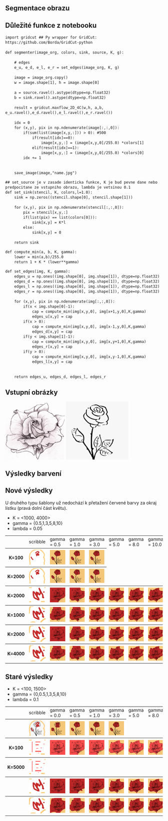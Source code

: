 ## Segmentace obrazu


##  Důležité funkce z notebooku
```
import gridcut ## Py wrapper for GridCut: https://github.com/Borda/GridCut-python

def segmenter(image_org, colors, sink, source, K, g):

    # edges
    e_u, e_d, e_l, e_r = set_edges(image_org, K, g)
    
    image = image_org.copy()
    w = image.shape[1], h = image.shape[0]
    
    a = source.ravel().astype(dtype=np.float32)
    b = sink.ravel().astype(dtype=np.float32)

    result = gridcut.maxflow_2D_4C(w,h, a,b, e_u.ravel(),e_d.ravel(),e_l.ravel(),e_r.ravel())
    
    idx = 0
    for (x,y), pix in np.ndenumerate(image[:,:,0]):
        if(sum(list(image[x,y,:])) > 0): #500
            if(result[idx]==0):
                image[x,y,:] = (image[x,y,0]/255.0) *colors[1]
            elif(result[idx]==1):
                image[x,y,:] = (image[x,y,0]/255.0) *colors[0]
        idx += 1
        
  
    save_image(image,"name.jpg")
```

```
## set_source je v zasade identicka funkce, K je bud pevne dane nebo predpocitane ze vstupniho obrazu, lambda je vetsinou 0.1
def set_sink(stencil, K, colors,l=1.0):
    sink = np.zeros((stencil.shape[0], stencil.shape[1]))
    
    for (x,y), pix in np.ndenumerate(stencil[:,:,0]):
        pix = stencil[x,y,:]
        if(list(pix) == list(colors[0])):
            sink[x,y] = K*l
        else:
            sink[x,y] = 0
            
    return sink

```


```
def compute_min(a, b, K, gamma):
    lower = min(a,b)/255.0
    return 1 + K * (lower**gamma)
```

```
def set_edges(img, K, gamma):
    edges_u = np.ones((img.shape[0], img.shape[1]), dtype=np.float32)
    edges_d = np.ones((img.shape[0], img.shape[1]), dtype=np.float32)
    edges_l = np.ones((img.shape[0], img.shape[1]), dtype=np.float32)
    edges_r = np.ones((img.shape[0], img.shape[1]), dtype=np.float32)
    
    for (x,y), pix in np.ndenumerate(img[:,:,0]):
        if(x < img.shape[0]-1):
            cap = compute_min(img[x,y,0], img[x+1,y,0],K,gamma)
            edges_u[x,y] = cap
        if(x > 0):
            cap = compute_min(img[x,y,0], img[x-1,y,0],K,gamma)
            edges_d[x,y] = cap
        if(y < img.shape[1]-1):
            cap = compute_min(img[x,y,0], img[x,y+1,0],K,gamma)
            edges_r[x,y] = cap
        if(y > 0):
            cap = compute_min(img[x,y,0], img[x,y-1,0],K,gamma)
            edges_l[x,y] = cap
            
            
    return edges_u, edges_d, edges_l, edges_r
```

## Vstupní obrázky
<img src="./imgs/rose2.jpg" width="190" title="Original"/> <img src="./imgs/rose0.png" width="200" title="Original"/> 


## Výsledky barvení



## Nové výsledky

U druhého typu šablony už nedochází k přetažení červené barvy za okraj lístku (pravá dolní část květu).

- K = <1000, 4000>
- gamma = {0.5,1,3,5,8,10}
- lambda = 0.05


<table>
    <tr>
        <td></td><td>scribble</td><td>gamma = 0.5</td><td>gamma = 1.0</td><td>gamma = 3.0</td><td>gamma = 5.0</td><td>gamma = 8.0</td><td>gamma = 10.0</td>
    </tr>
    <tr>
        <th>K=100</th> 
        <th><img src="./imgs/rose0_scr.png" width="145" /></th> 
        <th><img src="./results/rose01_100_0.5.jpg" width="145" /></th>  
        <th><img src="./results/rose01_100_1.jpg" width="145" /></th>
        <th><img src="./results/rose01_100_3.jpg" width="145" /></th>
    </tr>
    <tr>
        <th>K=2000</th> 
        <th><img src="./imgs/rose0_scr.png" width="145" /></th> 
        <th><img src="./results/rose01_2000_0.5.jpg" width="145" /></th>  
        <th><img src="./results/rose01_2000_1.jpg" width="145" /></th>
        <th><img src="./results/rose01_2000_3.jpg" width="145" /></th>
    </tr>
        <tr>
        <th>K=2000</th> 
        <th><img src="./imgs/rose2_scr3.png" width="145" /></th> 
        <th><img src="./results/rose_2000_0.5.jpg" width="145" /></th>  
        <th><img src="./results/rose_2000_1.jpg" width="145" /></th>
        <th><img src="./results/rose_2000_3.jpg" width="145" /></th>
        <th><img src="./results/rose_2000_5.jpg" width="145" /></th>
        <th><img src="./results/rose_2000_8.jpg" width="145" /></th>
        <th><img src="./results/rose_2000_10.jpg" width="145" /></th>
    </tr>
    <tr>
        <th>K=1000</th> 
        <th><img src="./imgs/rose2_scr4.png" width="145" /></th> 
        <th><img src="./results/rose4_1000_0.5.jpg" width="145" /></th>  
        <th><img src="./results/rose4_1000_1.jpg" width="145" /></th>
        <th><img src="./results/rose4_1000_3.jpg" width="145" /></th>
        <th><img src="./results/rose4_1000_5.jpg" width="145" /></th>
        <th><img src="./results/rose4_1000_8.jpg" width="145" /></th>
        <th><img src="./results/rose4_1000_10.jpg" width="145" /></th>
    </tr>
     <tr>
        <th>K=2000</th> 
        <th><img src="./imgs/rose2_scr4.png" width="145" /></th> 
        <th><img src="./results/rose4_2000_0.5.jpg" width="145" /></th>  
        <th><img src="./results/rose4_2000_1.jpg" width="145" /></th>
        <th><img src="./results/rose4_2000_3.jpg" width="145" /></th>
        <th><img src="./results/rose4_2000_5.jpg" width="145" /></th>
        <th><img src="./results/rose4_2000_8.jpg" width="145" /></th>
        <th><img src="./results/rose4_2000_10.jpg" width="145" /></th>
    </tr>
    <tr>
        <th>K=4000</th> 
        <th><img src="./imgs/rose2_scr4.png" width="145" /></th> 
        <th><img src="./results/rose4_4000_0.5.jpg" width="145" /></th>  
        <th><img src="./results/rose4_4000_1.jpg" width="145" /></th>
        <th><img src="./results/rose4_4000_3.jpg" width="145" /></th>
        <th><img src="./results/rose4_4000_5.jpg" width="145" /></th>
        <th><img src="./results/rose4_4000_8.jpg" width="145" /></th>
        <th><img src="./results/rose4_4000_10.jpg" width="145" /></th>
    </tr>
</table>


## Staré výsledky

- K = <100, 1500>
- gamma = {0,0.5,1,3,5,8,10}
- lambda = 0.1


<table>
    <tr>
        <td></td><td>scribble</td><td>gamma = 0.0</td><td>gamma = 0.5</td><td>gamma = 1.0</td><td>gamma = 3.0</td><td>gamma = 5.0</td><td>gamma = 8.0</td><td>gamma = 10.0</td>
    </tr>
    <tr>
        <th></th> 
        <th><img src="./imgs/rose0_b.jpg" width="150" /></th> 
        <th><img src="./results/rose0_100_0.jpg" width="150" /></th> 
        <th><img src="./results/rose0_100_0.5.jpg" width="150" /></th>  
        <th><img src="./results/rose0_100_1.jpg" width="150" /></th> 
        <th><img src="./results/rose0_100_3.jpg" width="150" /></th>
    </tr>
        <tr>
        <th>K=100</th> 
        <th><img src="./imgs/rose2_scr2.png" width="145" /></th> 
        <th><img src="./results/rose_100_0.jpg" width="145" /></th> 
        <th><img src="./results/rose_100_0.5.jpg" width="145" /></th>  
        <th><img src="./results/rose_100_1.jpg" width="145" /></th>
        <th><img src="./results/rose_100_3.jpg" width="145" /></th>
        <th><img src="./results/rose_100_5.jpg" width="145" /></th>
        <th><img src="./results/rose_100_8.jpg" width="145" /></th>
        <th><img src="./results/rose_100_10.jpg" width="145" /></th>
    </tr>
        <tr>
        <th>K=5000</th> 
        <th><img src="./imgs/rose2_scr2.png" width="145" /></th> 
        <th></th> 
        <th></th>  
        <th></th>
        <th></th>
        <th></th>
        <th></th>
        <th><img src="./results/rose_5000_10.jpg" width="145" /></th>
    </tr>
    <tr>
        <th></th> 
        <th><img src="./imgs/rose2_scr3.png" width="145" /></th> 
        <th><img src="./results/rose2_100_0.jpg" width="145" /></th> 
        <th><img src="./results/rose2_100_0.5.jpg" width="145" /></th>  
        <th><img src="./results/rose2_100_1.jpg" width="145" /></th>
        <th><img src="./results/rose2_100_3.jpg" width="145" /></th>
        <th><img src="./results/rose2_100_5.jpg" width="145" /></th>
        <th><img src="./results/rose2_100_8.jpg" width="145" /></th>
        <th><img src="./results/rose2_100_10.jpg" width="145" /></th>
    </tr>
    <tr>
        <th></th> 
        <th><img src="./imgs/rose2_scr4.png" width="145" /></th> 
        <th><img src="./results/rose3_100_0.jpg" width="145" /></th> 
        <th><img src="./results/rose3_100_0.5.jpg" width="145" /></th>  
        <th><img src="./results/rose3_100_1.jpg" width="145" /></th>
        <th><img src="./results/rose3_100_3.jpg" width="145" /></th>
        <th><img src="./results/rose3_100_5.jpg" width="145" /></th>
        <th><img src="./results/rose3_100_8.jpg" width="145" /></th>
        <th><img src="./results/rose3_100_10.jpg" width="145" /></th>
    </tr>

</table>